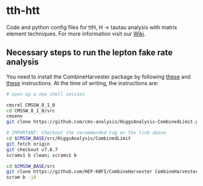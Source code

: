 # tth-htt
Code and python config files for ttH, H -> tautau analysis with matrix element techniques. For more information visit our [Wiki](https://github.com/HEP-KBFI/tth-htt/wiki).

## Necessary steps to run the lepton fake rate analysis

You need to install the CombineHarvester package by following [these](http://cms-analysis.github.io/CombineHarvester/) and [these](https://twiki.cern.ch/twiki/bin/viewauth/CMS/SWGuideHiggsAnalysisCombinedLimit#ROOT6_SLC6_release_CMSSW_7_4_X) instructions.
At the time of writing, the instructions are:
```bash
# open up a new shell session

cmsrel CMSSW_8_1_0
cd CMSSW_8_1_0/src
cmsenv
git clone https://github.com/cms-analysis/HiggsAnalysis-CombinedLimit.git HiggsAnalysis/CombinedLimit

# IMPORTANT: Checkout the recommended tag on the link above
cd $CMSSW_BASE/src/HiggsAnalysis/CombinedLimit
git fetch origin
git checkout v7.0.7
scramv1 b clean; scramv1 b

cd $CMSSW_BASE/src
git clone https://github.com/HEP-KBFI/CombineHarvester CombineHarvester
scram b -j8
```
